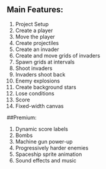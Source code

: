 ## Main Features:

1. Project Setup
2. Create a player 
3. Move the player 
4. Create projectiles
5. Create an invader 
6. Create and move grids of invaders
7. Spawn grids at intervals
8. Shoot invaders 
9. Invaders shoot back 
10. Enemy explosions 
11. Create background stars
12. Lose conditions
13. Score
14. Fixed-width canvas


##Premium:

1. Dynamic score labels
2. Bombs 
3. Machine gun power-up
4. Progressively harder enemies
5. Spaceship sprite animation
6. Sound effects and music


